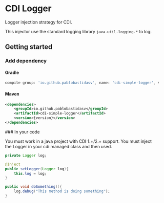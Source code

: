 # CDI Logger

Logger injection strategy for CDI. 

This injector use the standard logging library `java.util.logging.*` to log.

## Getting started

### Add dependency

#### Gradle
```groovy
compile group: 'io.github.pablobastidasv', name: 'cdi-simple-logger', version:{version}
```

#### Maven
```xml
<dependencies>
    <groupId>io.github.pablobastidasv</groupId>
    <artifactId>cdi-simple-logger</artifactId>
    <version>{version}</version>
</dependencies>
```

### In your code

You must work in a java project with CDI 1.+/2.+ support. You must inject the Logger in your
cdi managed class and then used.

````java
private Logger log;

@Inject
public setLogger(Logger log){
    this.log = log;
}

public void doSomething(){
    log.debug("This method is doing something");
}

````